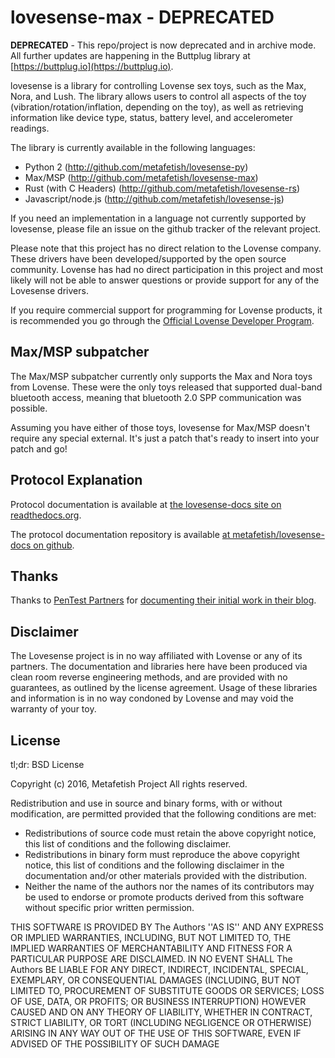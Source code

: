 # lovesense-max - DEPRECATED

**DEPRECATED** - This repo/project is now deprecated and in archive
mode. All further updates are happening in the Buttplug library at
[https://buttplug.io](https://buttplug.io).

lovesense is a library for controlling Lovense sex toys, such as the
Max, Nora, and Lush. The library allows users to control all aspects
of the toy (vibration/rotation/inflation, depending on the toy), as
well as retrieving information like device type, status, battery
level, and accelerometer readings.

The library is currently available in the following languages:

- Python 2 (http://github.com/metafetish/lovesense-py)
- Max/MSP (http://github.com/metafetish/lovesense-max)
- Rust (with C Headers) (http://github.com/metafetish/lovesense-rs)
- Javascript/node.js (http://github.com/metafetish/lovesense-js)

If you need an implementation in a language not currently supported by
lovesense, please file an issue on the github tracker of the relevant
project.

Please note that this project has no direct relation to the Lovense
company. These drivers have been developed/supported by the open
source community. Lovense has had no direct participation in this
project and most likely will not be able to answer questions or
provide support for any of the Lovesense drivers. 

If you require commercial support for programming for Lovense
products, it is recommended you go through the
[Official Lovense Developer Program](https://www.lovense.com/sextoys/developer).

## Max/MSP subpatcher

The Max/MSP subpatcher currently only supports the Max and Nora toys
from Lovense. These were the only toys released that supported
dual-band bluetooth access, meaning that bluetooth 2.0 SPP
communication was possible.

Assuming you have either of those toys, lovesense for Max/MSP doesn't
require any special external. It's just a patch that's ready to insert
into your patch and go!

## Protocol Explanation

Protocol documentation is available
at
[the lovesense-docs site on readthedocs.org](https://lovesense-docs.readthedocs.org/).

The protocol documentation repository is available [at metafetish/lovesense-docs on github](http://github.com/metafetish/lovesense-docs).

## Thanks

Thanks to [PenTest Partners](https://www.pentestpartners.com/) for
[documenting their initial work in their blog](https://www.pentestpartners.com/blog/dicking-around-with-dildos-how-to-drive-a-vibrator-with-realterm/).

## Disclaimer

The Lovesense project is in no way affiliated with Lovense or any of
its partners. The documentation and libraries here have been produced
via clean room reverse engineering methods, and are provided with no
guarantees, as outlined by the license agreement. Usage of these
libraries and information is in no way condoned by Lovense and may
void the warranty of your toy.

## License

tl;dr: BSD License

Copyright (c) 2016, Metafetish Project
All rights reserved.

Redistribution and use in source and binary forms, with or without
modification, are permitted provided that the following conditions are met:
* Redistributions of source code must retain the above copyright
  notice, this list of conditions and the following disclaimer.
* Redistributions in binary form must reproduce the above copyright
  notice, this list of conditions and the following disclaimer in the
  documentation and/or other materials provided with the distribution.
* Neither the name of the authors nor the names of its contributors
  may be used to endorse or promote products derived from this
  software without specific prior written permission.

THIS SOFTWARE IS PROVIDED BY The Authors ''AS IS'' AND ANY EXPRESS
OR IMPLIED WARRANTIES, INCLUDING, BUT NOT LIMITED TO, THE IMPLIED
WARRANTIES OF MERCHANTABILITY AND FITNESS FOR A PARTICULAR PURPOSE ARE
DISCLAIMED. IN NO EVENT SHALL The Authors BE LIABLE FOR ANY DIRECT,
INDIRECT, INCIDENTAL, SPECIAL, EXEMPLARY, OR CONSEQUENTIAL DAMAGES
(INCLUDING, BUT NOT LIMITED TO, PROCUREMENT OF SUBSTITUTE GOODS OR
SERVICES; LOSS OF USE, DATA, OR PROFITS; OR BUSINESS INTERRUPTION)
HOWEVER CAUSED AND ON ANY THEORY OF LIABILITY, WHETHER IN CONTRACT,
STRICT LIABILITY, OR TORT (INCLUDING NEGLIGENCE OR OTHERWISE) ARISING
IN ANY WAY OUT OF THE USE OF THIS SOFTWARE, EVEN IF ADVISED OF THE
POSSIBILITY OF SUCH DAMAGE


